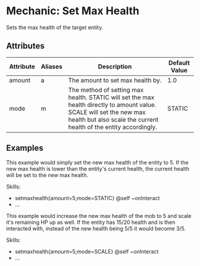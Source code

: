 Mechanic: Set Max Health
========================

Sets the max health of the target entity.

Attributes
----------

| Attribute | Aliases | Description | Default Value |
|-----------|---------|-------------------------------------------------------------------------------------------------------------------------------------------------------------------------------------------|---------------|
| amount| a   | The amount to set max health by. | 1.0   |
| mode  | m   | The method of setting max health. STATIC will set the max health directly to amount value. SCALE will set the new max health but also scale the current health of the entity accordingly. | STATIC|

  

Examples
--------

This example would simply set the new max health of the entity to 5. If
the new max health is lower than the entity's current health, the
current health will be set to the new max health.

  Skills:
  - setmaxhealth{amount=5;mode=STATIC} @self ~onInteract
  - ...

This example would increase the new max health of the mob to 5 and scale
it's remaining HP up as well. If the entity has 15/20 health and is then
interacted with, instead of the new health being 5/5 it would become
3/5.

  Skills:
  - setmaxhealth{amount=5;mode=SCALE} @self ~onInteract
  - ...
